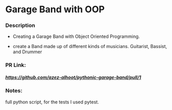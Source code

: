 # Garage Band with OOP

### Description

* Creating a Garage Band with Object Oriented Programming.

* create a Band made up of different kinds of musicians. Guitarist, Bassist, and Drummer

### PR Link:

##### https://github.com/azez-alhoot/pythonic-garage-band/pull/1

### Notes:

full python script, for the tests I used pytest.

